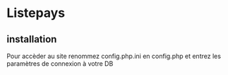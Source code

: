 # Listepays

## installation

Pour accèder au site renommez config.php.ini en config.php et entrez les paramètres de connexion à votre DB
